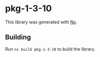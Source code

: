 # pkg-1-3-10

This library was generated with [Nx](https://nx.dev).

## Building

Run `nx build pkg-1-3-10` to build the library.
